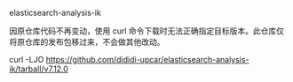 elasticsearch-analysis-ik

因原仓库代码不再变动，使用 curl 命令下载时无法正确指定目标版本。此仓库仅将原仓库的发布包移过来，不会做其他改动。

curl -LJO https://github.com/dididi-upcar/elasticsearch-analysis-ik/tarball/v7.12.0
